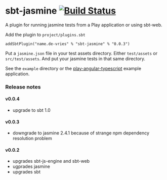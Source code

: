 sbt-jasmine [![Build Status](https://travis-ci.org/joost-de-vries/sbt-jasmine.png?branch=master)](https://travis-ci.org/joost-de-vries/sbt-jasmine)
=========

A plugin for running jasmine tests from a Play application or using sbt-web.

Add the plugin to `project/plugins.sbt`

    addSbtPlugin("name.de-vries" % "sbt-jasmine" % "0.0.3")
   
Put a `jasmine.json` file in your test assets directory. Either `test/assets` or `src/test/assets`. And put your jasmine tests in that same directory. 
   
See the `example` directory or the [play-angular-typescript](https://github.com/joost-de-vries/play-angular-typescript.g8) example application.

### Release notes
#### v0.0.4
- upgrade to sbt 1.0

#### v0.0.3
- downgrade to jasmine 2.4.1 because of strange npm dependency resolution problem

#### v0.0.2
- upgrades sbt-js-engine and sbt-web
- ugprades jasmine
- upgrades sbt
